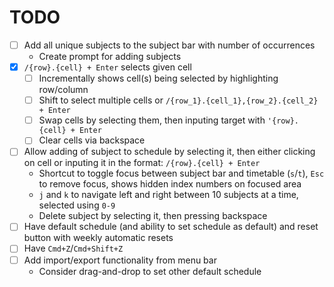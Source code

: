 # TODO
- [ ] Add all unique subjects to the subject bar with number of occurrences
    * Create prompt for adding subjects
- [x] `/{row}.{cell} + Enter` selects given cell
    - [ ] Incrementally shows cell(s) being selected by highlighting row/column
    - [ ] Shift to select multiple cells or `/{row_1}.{cell_1},{row_2}.{cell_2} + Enter`
    - [ ] Swap cells by selecting them, then inputing target with `'{row}.{cell} + Enter`
    - [ ] Clear cells via backspace
- [ ] Allow adding of subject to schedule by selecting it, then either clicking on cell or inputing it in the format: `/{row}.{cell} + Enter`
    * Shortcut to toggle focus between subject bar and timetable (`s`/`t`), `Esc` to remove focus, shows hidden index numbers on focused area
    * `j` and `k` to navigate left and right between 10 subjects at a time, selected using `0-9`
    * Delete subject by selecting it, then pressing backspace
- [ ] Have default schedule (and ability to set schedule as default) and reset button with weekly automatic resets
- [ ] Have `Cmd+Z`/`Cmd+Shift+Z`
- [ ] Add import/export functionality from menu bar
    * Consider drag-and-drop to set other default schedule